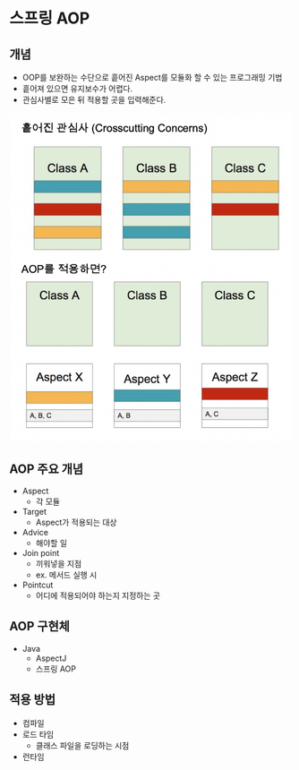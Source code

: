 # 스프링 AOP

## 개념

- OOP를 보완하는 수단으로 흩어진 Aspect를 모듈화 할 수 있는 프로그래밍 기법
- 흩어져 있으면 유지보수가 어렵다.
- 관심사별로 모은 뒤 적용할 곳을 입력해준다.

![](../.gitbook/assets/keesunbaik-spring-framework-core/04/스크린샷%202022-08-14%20오후%208.37.43.png)

## AOP 주요 개념

- Aspect
    - 각 모듈
- Target
    - Aspect가 적용되는 대상
- Advice
    - 해야할 일
- Join point
    - 끼워넣을 지점
    - ex. 메서드 실행 시
- Pointcut
    - 어디에 적용되어야 하는지 지정하는 곳

## AOP 구현체

- Java
    - AspectJ
    - 스프링 AOP

## 적용 방법

- 컴파일
- 로드 타임
    - 클래스 파일을 로딩하는 시점
- 런타임